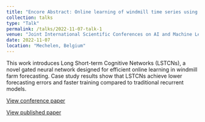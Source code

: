 ```yaml
---
title: "Encore Abstract: Online learning of windmill time series using Long Short-term Cognitive Networks"
collection: talks
type: "Talk"
permalink: /talks/2022-11-07-talk-1
venue: "Joint International Scientific Conferences on AI and Machine Learning (BNAIC/BeNeLearn2022), Lamot Conference and Heritage Centre"
date: 2022-11-07
location: "Mechelen, Belgium"
---
```


This work introduces Long Short-term Cognitive Networks (LSTCNs), a novel gated neural network designed for efficient online learning in windmill farm forecasting. Case study results show that LSTCNs achieve lower forecasting errors and faster training compared to traditional recurrent models.

[View conference paper](https://bnaic2022.uantwerpen.be/wp-content/uploads/BNAICBeNeLearn_2022_submission_804.pdf)

[View published paper](https://doi.org/10.1016/j.eswa.2022.117721)
